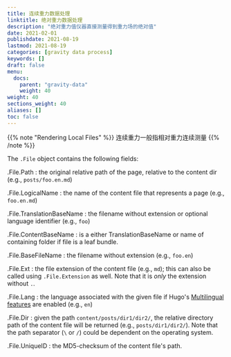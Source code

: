 ```yaml
---
title: 连续重力数据处理
linktitle: 绝对重力数据处理
description: "绝对重力值仪器直接测量得到重力场的绝对值"
date: 2021-02-01
publishdate: 2021-08-19
lastmod: 2021-08-19
categories: [gravity data process]
keywords: []
draft: false
menu:
  docs:
    parent: "gravity-data"
    weight: 40
weight: 40
sections_weight: 40
aliases: []
toc: false
---
```


{{% note "Rendering Local Files" %}}
连续重力一般指相对重力连续测量
{{% /note %}}

The `.File` object contains the following fields:

.File.Path
: the original relative path of the page, relative to the content dir (e.g., `posts/foo.en.md`)

.File.LogicalName
: the name of the content file that represents a page (e.g., `foo.en.md`)

.File.TranslationBaseName
: the filename without extension or optional language identifier (e.g., `foo`)

.File.ContentBaseName
: is a either TranslationBaseName or name of containing folder if file is a leaf bundle.

.File.BaseFileName
: the filename without extension (e.g., `foo.en`)

.File.Ext
: the file extension of the content file (e.g., `md`); this can also be called using `.File.Extension` as well. Note that it is *only* the extension without `.`.

.File.Lang
: the language associated with the given file if Hugo's [Multilingual features][multilingual] are enabled (e.g., `en`)

.File.Dir
: given the path `content/posts/dir1/dir2/`, the relative directory path of the content file will be returned (e.g., `posts/dir1/dir2/`). Note that the path separator (`\` or `/`) could be dependent on the operating system.

.File.UniqueID
: the MD5-checksum of the content file's path.

[Multilingual]: /content-management/multilingual/

